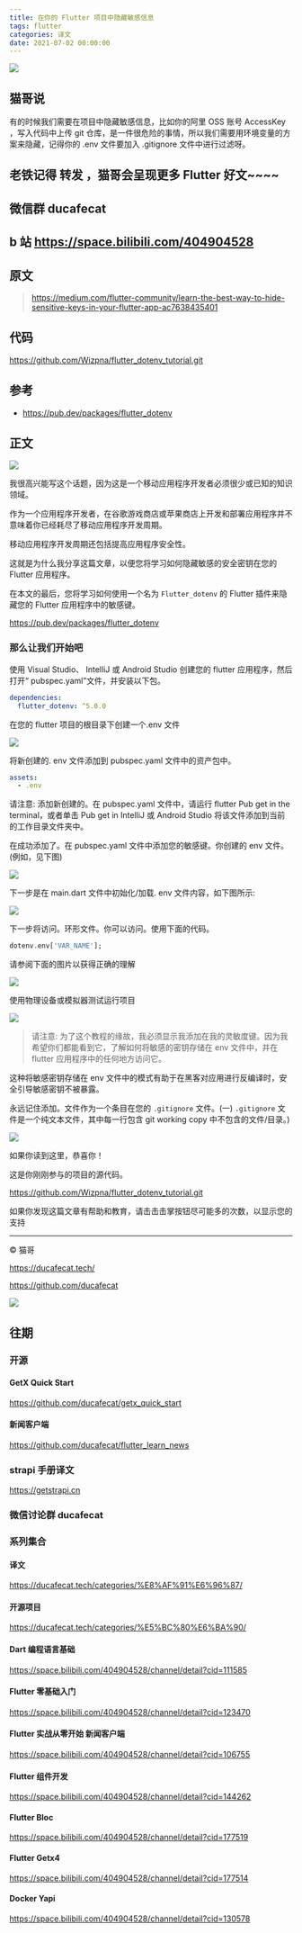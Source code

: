```yaml
---
title: 在你的 Flutter 项目中隐藏敏感信息
tags: flutter
categories: 译文
date: 2021-07-02 00:00:00
---
```


![](2021-07-02-06-19-17.png)

## 猫哥说

有的时候我们需要在项目中隐藏敏感信息，比如你的阿里 OSS 账号 AccessKey ，写入代码中上传 git 仓库，是一件很危险的事情，所以我们需要用环境变量的方案来隐藏，记得你的 .env 文件要加入 .gitignore 文件中进行过滤呀。

## 老铁记得 转发 ，猫哥会呈现更多 Flutter 好文~~~~

## 微信群 ducafecat

## b 站 https://space.bilibili.com/404904528

## 原文

> https://medium.com/flutter-community/learn-the-best-way-to-hide-sensitive-keys-in-your-flutter-app-ac7638435401

## 代码

https://github.com/Wizpna/flutter_dotenv_tutorial.git

## 参考

- https://pub.dev/packages/flutter_dotenv

## 正文

![](2021-07-02-06-02-01.png)

我很高兴能写这个话题，因为这是一个移动应用程序开发者必须很少或已知的知识领域。

作为一个应用程序开发者，在谷歌游戏商店或苹果商店上开发和部署应用程序并不意味着你已经耗尽了移动应用程序开发周期。

移动应用程序开发周期还包括提高应用程序安全性。

这就是为什么我分享这篇文章，以便您将学习如何隐藏敏感的安全密钥在您的 Flutter 应用程序。

在本文的最后，您将学习如何使用一个名为 `Flutter_dotenv` 的 Flutter 插件来隐藏您的 Flutter 应用程序中的敏感键。

https://pub.dev/packages/flutter_dotenv

### 那么让我们开始吧

使用 Visual Studio、 IntelliJ 或 Android Studio 创建您的 flutter 应用程序，然后打开“ pubspec.yaml”文件，并安装以下包。

```yaml
dependencies:
  flutter_dotenv: ^5.0.0
```

在您的 flutter 项目的根目录下创建一个.env 文件

![](2021-07-02-06-05-06.png)

将新创建的. env 文件添加到 pubspec.yaml 文件中的资产包中。

```yaml
assets:
  - .env
```

请注意: 添加新创建的。在 pubspec.yaml 文件中，请运行 flutter Pub get in the terminal，或者单击 Pub get in IntelliJ 或 Android Studio 将该文件添加到当前的工作目录文件夹中。

在成功添加了。在 pubspec.yaml 文件中添加您的敏感键。你创建的 env 文件。(例如，见下图)

![](2021-07-02-06-05-56.png)

下一步是在 main.dart 文件中初始化/加载. env 文件内容，如下图所示:

![](2021-07-02-06-06-12.png)

下一步将访问。环形文件。你可以访问。使用下面的代码。

```dart
dotenv.env['VAR_NAME'];
```

请参阅下面的图片以获得正确的理解

![](2021-07-02-06-06-59.png)

使用物理设备或模拟器测试运行项目

![](2021-07-02-06-07-18.png)

> 请注意: 为了这个教程的缘故，我必须显示我添加在我的灵敏度键。因为我希望你们都能看到它，了解如何将敏感的密钥存储在 env 文件中，并在 flutter 应用程序中的任何地方访问它。

这种将敏感密钥存储在 env 文件中的模式有助于在黑客对应用进行反编译时，安全引导敏感密钥不被暴露。

永远记住添加。文件作为一个条目在您的 `.gitignore` 文件。(一) `.gitignore` 文件是一个纯文本文件，其中每一行包含 git working copy 中不包含的文件/目录。)

![](2021-07-02-06-08-14.png)

如果你读到这里，恭喜你！

这是你刚刚参与的项目的源代码。

https://github.com/Wizpna/flutter_dotenv_tutorial.git

如果你发现这篇文章有帮助和教育，请击击击掌按钮尽可能多的次数，以显示您的支持

---

© 猫哥

https://ducafecat.tech/

https://github.com/ducafecat

![](https://ducafecat.tech/img/public-qrcode.png)

## 往期

### 开源

#### GetX Quick Start

https://github.com/ducafecat/getx_quick_start

#### 新闻客户端

https://github.com/ducafecat/flutter_learn_news

### strapi 手册译文

https://getstrapi.cn

### 微信讨论群 ducafecat

### 系列集合

#### 译文

https://ducafecat.tech/categories/%E8%AF%91%E6%96%87/

#### 开源项目

https://ducafecat.tech/categories/%E5%BC%80%E6%BA%90/

#### Dart 编程语言基础

https://space.bilibili.com/404904528/channel/detail?cid=111585

#### Flutter 零基础入门

https://space.bilibili.com/404904528/channel/detail?cid=123470

#### Flutter 实战从零开始 新闻客户端

https://space.bilibili.com/404904528/channel/detail?cid=106755

#### Flutter 组件开发

https://space.bilibili.com/404904528/channel/detail?cid=144262

#### Flutter Bloc

https://space.bilibili.com/404904528/channel/detail?cid=177519

#### Flutter Getx4

https://space.bilibili.com/404904528/channel/detail?cid=177514

#### Docker Yapi

https://space.bilibili.com/404904528/channel/detail?cid=130578
